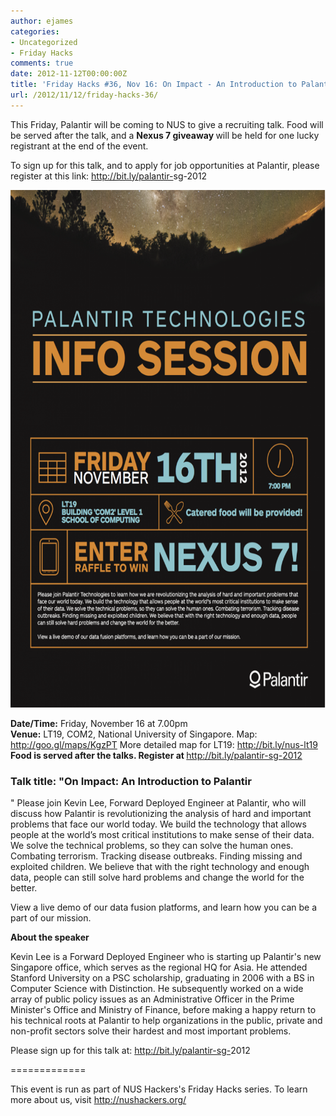 ```yaml
---
author: ejames
categories:
- Uncategorized
- Friday Hacks
comments: true
date: 2012-11-12T00:00:00Z
title: 'Friday Hacks #36, Nov 16: On Impact - An Introduction to Palantir'
url: /2012/11/12/friday-hacks-36/
---
```


This Friday, Palantir will be coming to NUS to give a recruiting talk. Food will be served after the talk, and a <strong>Nexus 7 giveaway </strong>will be held for one lucky registrant at the end of the event.

To sign up for this talk, and to apply for job opportunities at Palantir, please register at this link: <a href="http://bit.ly/palantir-sg-2012" target="_blank">http://bit.ly/palantir-<wbr>sg-2012</wbr></a>
<p style="text-align: center;"><a href="/res/2012/11/palantir-2012-NUS.png"><img class="size-large wp-image-2804 aligncenter" title="palantir-2012-NUS" src="/res/2012/11/palantir-2012-NUS-791x1024.png" alt="" width="640" height="828" /></a></p>

<div>
<div><strong>Date/Time:</strong> Friday, November 16 at 7.00pm</div>
<div><strong>Venue:</strong> LT19, COM2, National University of Singapore. Map: <a href="http://goo.gl/maps/KgzPT" target="_blank">http://goo.gl/maps/KgzPT</a>
More detailed map for LT19: <a href="http://bit.ly/nus-lt19" target="_blank">http://bit.ly/nus-lt19</a>
<strong>Food is served after the talks. </strong><strong>Register at </strong><a href="http://bit.ly/palantir-sg-2012" target="_blank">http://bit.ly/palantir-sg-<wbr>2012</wbr></a>
</div>

<h3><strong>Talk title: "On Impact: An Introduction to Palantir</strong></h3>"
Please join Kevin Lee, Forward Deployed Engineer at Palantir, who will discuss how Palantir is revolutionizing the analysis of hard and important problems that face our world today. We build the technology that allows people at the world’s most critical institutions to make sense of their data. We solve the technical problems, so they can solve the human ones. Combating terrorism. Tracking disease outbreaks. Finding missing and exploited children. We believe that with the right technology and enough data, people can still solve hard problems and change the world for the better.

View a live demo of our data fusion platforms, and learn how you can be a part of our mission.

<strong>About the speaker</strong>

Kevin Lee is a Forward Deployed Engineer who is starting up Palantir's new Singapore office, which serves as the regional HQ for Asia. He attended Stanford University on a PSC scholarship, graduating in 2006 with a BS in Computer Science with Distinction. He subsequently worked on a wide array of public policy issues as an Administrative Officer in the Prime Minister's Office and Ministry of Finance, before making a happy return to his technical roots at Palantir to help organizations in the public, private and non-profit sectors solve their hardest and most important problems.<strong>
</strong>

Please sign up for this talk at: <a href="http://bit.ly/palantir-sg-2012" target="_blank">http://bit.ly/palantir-sg-<wbr>2012</wbr></a>

=============

This event is run as part of NUS Hackers's Friday Hacks series. To learn more about us, visit <a href="/" target="_blank">http://nushackers.org/</a>
